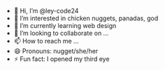 - 👋 Hi, I’m @ley-code24
- 👀 I’m interested in chicken nuggets, panadas, god
- 🌱 I’m currently learning web design 
- 💞️ I’m looking to collaborate on ...
- 📫 How to reach me ...
- 😄 Pronouns: nugget/she/her
- ⚡ Fun fact: I opened my third eye

<!---
ley-code24/ley-code24 is a ✨ special ✨ repository because its `README.md` (this file) appears on your GitHub profile.
You can click the Preview link to take a look at your changes.
--->
